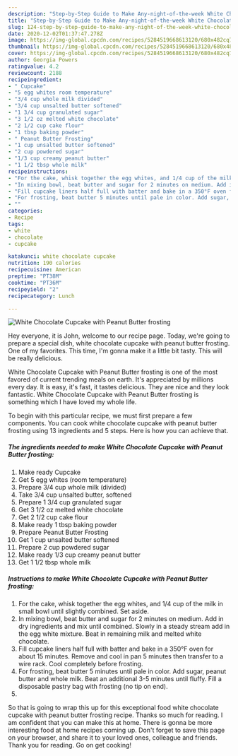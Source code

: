 ```yaml
---
description: "Step-by-Step Guide to Make Any-night-of-the-week White Chocolate Cupcake with Peanut Butter frosting"
title: "Step-by-Step Guide to Make Any-night-of-the-week White Chocolate Cupcake with Peanut Butter frosting"
slug: 124-step-by-step-guide-to-make-any-night-of-the-week-white-chocolate-cupcake-with-peanut-butter-frosting
date: 2020-12-02T01:37:47.278Z
image: https://img-global.cpcdn.com/recipes/5284519668613120/680x482cq70/white-chocolate-cupcake-with-peanut-butter-frosting-recipe-main-photo.jpg
thumbnail: https://img-global.cpcdn.com/recipes/5284519668613120/680x482cq70/white-chocolate-cupcake-with-peanut-butter-frosting-recipe-main-photo.jpg
cover: https://img-global.cpcdn.com/recipes/5284519668613120/680x482cq70/white-chocolate-cupcake-with-peanut-butter-frosting-recipe-main-photo.jpg
author: Georgia Powers
ratingvalue: 4.2
reviewcount: 2188
recipeingredient:
- " Cupcake"
- "5 egg whites room temperature"
- "3/4 cup whole milk divided"
- "3/4 cup unsalted butter softened"
- "1 3/4 cup granulated sugar"
- "3 1/2 oz melted white chocolate"
- "2 1/2 cup cake flour"
- "1 tbsp baking powder"
- " Peanut Butter Frosting"
- "1 cup unsalted butter softened"
- "2 cup powdered sugar"
- "1/3 cup creamy peanut butter"
- "1 1/2 tbsp whole milk"
recipeinstructions:
- "For the cake, whisk together the egg whites, and 1/4 cup of the milk in small bowl until slightly combined. Set aside."
- "In mixing bowl, beat butter and sugar for 2 minutes on medium. Add in dry ingredients and mix until combined. Slowly in a steady stream add in the egg white mixture. Beat in remaining milk and melted white chocolate."
- "Fill cupcake liners half full with batter and bake in a 350°F oven for about 15 minutes. Remove and cool in pan 5 minutes then transfer to a wire rack. Cool completely before frosting."
- "For frosting, beat butter 5 minutes until pale in color. Add sugar, peanut butter and whole milk. Beat an additional 3-5 minutes until fluffy. Fill a disposable pastry bag with frosting (no tip on end)."
- ""
categories:
- Recipe
tags:
- white
- chocolate
- cupcake

katakunci: white chocolate cupcake 
nutrition: 190 calories
recipecuisine: American
preptime: "PT38M"
cooktime: "PT36M"
recipeyield: "2"
recipecategory: Lunch

---
```



![White Chocolate Cupcake with Peanut Butter frosting](https://img-global.cpcdn.com/recipes/5284519668613120/680x482cq70/white-chocolate-cupcake-with-peanut-butter-frosting-recipe-main-photo.jpg)

Hey everyone, it is John, welcome to our recipe page. Today, we're going to prepare a special dish, white chocolate cupcake with peanut butter frosting. One of my favorites. This time, I'm gonna make it a little bit tasty. This will be really delicious.

White Chocolate Cupcake with Peanut Butter frosting is one of the most favored of current trending meals on earth. It's appreciated by millions every day. It is easy, it's fast, it tastes delicious. They are nice and they look fantastic. White Chocolate Cupcake with Peanut Butter frosting is something which I have loved my whole life.




To begin with this particular recipe, we must first prepare a few components. You can cook white chocolate cupcake with peanut butter frosting using 13 ingredients and 5 steps. Here is how you can achieve that.

<!--inarticleads1-->

##### The ingredients needed to make White Chocolate Cupcake with Peanut Butter frosting:

1. Make ready  Cupcake
1. Get 5 egg whites (room temperature)
1. Prepare 3/4 cup whole milk (divided)
1. Take 3/4 cup unsalted butter, softened
1. Prepare 1 3/4 cup granulated sugar
1. Get 3 1/2 oz melted white chocolate
1. Get 2 1/2 cup cake flour
1. Make ready 1 tbsp baking powder
1. Prepare  Peanut Butter Frosting
1. Get 1 cup unsalted butter softened
1. Prepare 2 cup powdered sugar
1. Make ready 1/3 cup creamy peanut butter
1. Get 1 1/2 tbsp whole milk




<!--inarticleads2-->

##### Instructions to make White Chocolate Cupcake with Peanut Butter frosting:

1. For the cake, whisk together the egg whites, and 1/4 cup of the milk in small bowl until slightly combined. Set aside.
1. In mixing bowl, beat butter and sugar for 2 minutes on medium. Add in dry ingredients and mix until combined. Slowly in a steady stream add in the egg white mixture. Beat in remaining milk and melted white chocolate.
1. Fill cupcake liners half full with batter and bake in a 350°F oven for about 15 minutes. Remove and cool in pan 5 minutes then transfer to a wire rack. Cool completely before frosting.
1. For frosting, beat butter 5 minutes until pale in color. Add sugar, peanut butter and whole milk. Beat an additional 3-5 minutes until fluffy. Fill a disposable pastry bag with frosting (no tip on end).
1. 




So that is going to wrap this up for this exceptional food white chocolate cupcake with peanut butter frosting recipe. Thanks so much for reading. I am confident that you can make this at home. There is gonna be more interesting food at home recipes coming up. Don't forget to save this page on your browser, and share it to your loved ones, colleague and friends. Thank you for reading. Go on get cooking!
